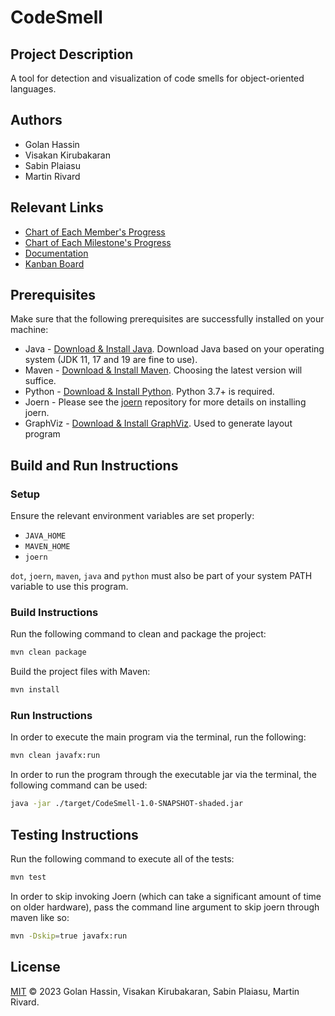 # CodeSmell

## Project Description

A tool for detection and visualization of code smells for object-oriented languages.

## Authors

- Golan Hassin
- Visakan Kirubakaran
- Sabin Plaiasu
- Martin Rivard

## Relevant Links

- [Chart of Each Member's Progress](https://github.com/users/vikiru/projects/2/insights/1)
- [Chart of Each Milestone's Progress](https://github.com/users/vikiru/projects/2/insights/4)
- [Documentation](#)
- [Kanban Board](https://github.com/users/vikiru/projects/2)

## Prerequisites

Make sure that the following prerequisites are successfully installed on your machine:

- Java - [Download & Install Java](https://www.java.com/en/download/manual.jsp). Download Java based on
  your operating system (JDK 11, 17 and 19 are fine to use).
- Maven - [Download & Install Maven](https://maven.apache.org/download.cgi). Choosing the latest version will suffice.
- Python - [Download & Install Python](https://www.python.org/downloads/). Python 3.7+ is required.
- Joern - Please see the [joern](https://github.com/joernio/joern) repository for more details on installing joern.
- GraphViz - [Download & Install GraphViz](https://graphviz.org/download/source/). Used to generate layout program


## Build and Run Instructions

### Setup

Ensure the relevant environment variables are set properly:

- `JAVA_HOME`
- `MAVEN_HOME`
- `joern`

`dot`, `joern`, `maven`, `java` and `python` must also be part of your system PATH variable to use this program.

### Build Instructions

Run the following command to clean and package the project:

```bash
mvn clean package
```

Build the project files with Maven:

```bash
mvn install
```

### Run Instructions

In order to execute the main program via the terminal, run the following:

```bash
mvn clean javafx:run
```

In order to run the program through the executable jar via the terminal, the following command can be used:

```bash
java -jar ./target/CodeSmell-1.0-SNAPSHOT-shaded.jar
```

## Testing Instructions

Run the following command to execute all of the tests:

```bash
mvn test
```

In order to skip invoking Joern (which can take a significant amount of time on older hardware), pass the command line argument to skip joern through maven like so:
```bash
mvn -Dskip=true javafx:run
```

## License
[MIT](https://github.com/vikiru/CodeSmell/blob/main/LICENSE) © 2023 Golan Hassin, Visakan Kirubakaran, Sabin Plaiasu, Martin Rivard.
